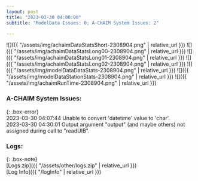 ```yaml
---
layout: post
title: "2023-03-30 04:00:00"
subtitle: "ModelData Issues: 0; A-CHAIM System Issues: 2"

---
```


![]({{ "/assets/img/achaimDataStatsShort-2308904.png" | relative_url }})
![]({{ "/assets/img/achaimDataStatsLong00-2308904.png" | relative_url }})
![]({{ "/assets/img/achaimDataStatsLong01-2308904.png" | relative_url }})
![]({{ "/assets/img/achaimDataStatsLong02-2308904.png" | relative_url }})
![]({{ "/assets/img/modelDataDataStats-2308904.png" | relative_url }})
![]({{ "/assets/img/modelDataStationStats-2308904.png" | relative_url }})
![]({{ "/assets/img/achaimRunTime-2308904.png" | relative_url }})



### A-CHAIM System Issues:  
  
{: .box-error}  
2023-03-30 04:07:44 Unable to convert 'datetime' value to 'char'.  
2023-03-30 04:30:01 Output argument "output" (and maybe others) not assigned during call to "readUIB".  

### Logs:  
  
{: .box-note}  
[Logs.zip]({{ "/assets/other/logs.zip" | relative_url }})  
[Log Info]({{ "/logInfo" | relative_url }})  
